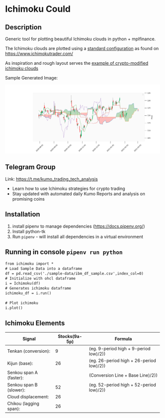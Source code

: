 # Ichimoku Could 

## Description
Generic tool for plotting beautiful Ichimoku clouds in python + mplfinance. 

The Ichimoku clouds are plotted using a [standard configuration](https://www.ichimokutrader.com/elements.html) as found on https://www.ichimokutrader.com/ 

As inspiration and rough layout serves the [example of crypto-modified ichimoku clouds](https://github.com/kumotrader/ichimoku-crypto)

Sample Generated Image:

![Ichimoku Sample Code](https://github.com/viorell91/ichimoku-cloud/blob/main/sample-data/sample_ibm.png "Ichimoku Cloud IBM Plot")


## Telegram Group
Link: https://t.me/kumo_trading_tech_analysis
- Learn how to use Ichimoku strategies for crypto trading
- Stay updated with automated daily Kumo Reports and analysis on promising coins


## Installation
1. install pipenv to manage dependencies (https://docs.pipenv.org/)
2. Install python-tk
3. Run `pipenv` - will install all dependencies in a virtual environment


## Running in console  `pipenv run python`
```
from ichimoku import *
# Load Sample Data into a dataframe
df = pd.read_csv('./sample-data/ibm_df_sample.csv',index_col=0)
# Initialize with ohcl dataframe
i = Ichimoku(df)
# Generates ichimoku dataframe
ichimoku_df = i.run()

# Plot ichimoku
i.plot()
```



## Ichimoku Elements
| Signal                 |  Stocks(9a-5p) | Formula                                 |
|------------------------|----------------|-----------------------------------------|
| Tenkan (conversion):   |   9            | (eg. 9-period high + 9-period low)/2))  |
| Kijun (base):          |  26            | (eg. 26-period high + 26-period low)/2))|
| Senkou span A (faster):|                | (Conversion Line + Base Line)/2))       |
| Senkou span B (slower):|  52            | (eg. 52-period high + 52-period low)/2))|
| Cloud displacement:    |  26            |                                         |
| Chikou (lagging span): |  26            |                                         |
